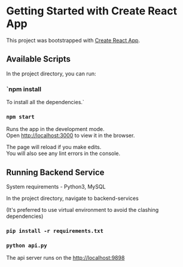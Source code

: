 # Getting Started with Create React App

This project was bootstrapped with [Create React App](https://github.com/facebook/create-react-app).

## Available Scripts

In the project directory, you can run:


### `npm install

To install all the dependencies.`

### `npm start`

Runs the app in the development mode.\
Open [http://localhost:3000](http://localhost:3000) to view it in the browser.

The page will reload if you make edits.\
You will also see any lint errors in the console.

## Running Backend Service

System requirements - Python3, MySQL

In the project directory, navigate to backend-services

(It's preferred to use virtual environment to avoid the clashing dependencies)

### `pip install -r requirements.txt`

### `python api.py`

The api server runs on the [http://localhost:9898](http://localhost:9898)



